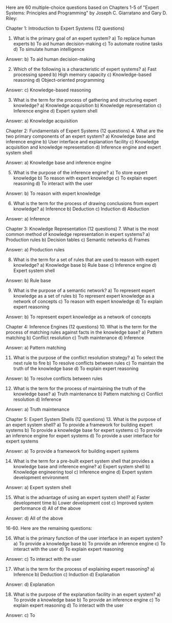 Here are 60 multiple-choice questions based on Chapters 1-5 of "Expert Systems: Principles and Programming" by Joseph C. Giarratano and Gary D. Riley:

Chapter 1: Introduction to Expert Systems (12 questions)
1. What is the primary goal of an expert system?
a) To replace human experts
b) To aid human decision-making
c) To automate routine tasks
d) To simulate human intelligence

Answer: b) To aid human decision-making

2. Which of the following is a characteristic of expert systems?
a) Fast processing speed
b) High memory capacity
c) Knowledge-based reasoning
d) Object-oriented programming

Answer: c) Knowledge-based reasoning

3. What is the term for the process of gathering and structuring expert knowledge?
a) Knowledge acquisition
b) Knowledge representation
c) Inference engine
d) Expert system shell

Answer: a) Knowledge acquisition

Chapter 2: Fundamentals of Expert Systems (12 questions)
4. What are the two primary components of an expert system?
a) Knowledge base and inference engine
b) User interface and explanation facility
c) Knowledge acquisition and knowledge representation
d) Inference engine and expert system shell

Answer: a) Knowledge base and inference engine

5. What is the purpose of the inference engine?
a) To store expert knowledge
b) To reason with expert knowledge
c) To explain expert reasoning
d) To interact with the user

Answer: b) To reason with expert knowledge

6. What is the term for the process of drawing conclusions from expert knowledge?
a) Inference
b) Deduction
c) Induction
d) Abduction

Answer: a) Inference

Chapter 3: Knowledge Representation (12 questions)
7. What is the most common method of knowledge representation in expert systems?
a) Production rules
b) Decision tables
c) Semantic networks
d) Frames

Answer: a) Production rules

8. What is the term for a set of rules that are used to reason with expert knowledge?
a) Knowledge base
b) Rule base
c) Inference engine
d) Expert system shell

Answer: b) Rule base

9. What is the purpose of a semantic network?
a) To represent expert knowledge as a set of rules
b) To represent expert knowledge as a network of concepts
c) To reason with expert knowledge
d) To explain expert reasoning

Answer: b) To represent expert knowledge as a network of concepts

Chapter 4: Inference Engines (12 questions)
10. What is the term for the process of matching rules against facts in the knowledge base?
a) Pattern matching
b) Conflict resolution
c) Truth maintenance
d) Inference

Answer: a) Pattern matching

11. What is the purpose of the conflict resolution strategy?
a) To select the next rule to fire
b) To resolve conflicts between rules
c) To maintain the truth of the knowledge base
d) To explain expert reasoning

Answer: b) To resolve conflicts between rules

12. What is the term for the process of maintaining the truth of the knowledge base?
a) Truth maintenance
b) Pattern matching
c) Conflict resolution
d) Inference

Answer: a) Truth maintenance

Chapter 5: Expert System Shells (12 questions)
13. What is the purpose of an expert system shell?
a) To provide a framework for building expert systems
b) To provide a knowledge base for expert systems
c) To provide an inference engine for expert systems
d) To provide a user interface for expert systems

Answer: a) To provide a framework for building expert systems

14. What is the term for a pre-built expert system shell that provides a knowledge base and inference engine?
a) Expert system shell
b) Knowledge engineering tool
c) Inference engine
d) Expert system development environment

Answer: a) Expert system shell

15. What is the advantage of using an expert system shell?
a) Faster development time
b) Lower development cost
c) Improved system performance
d) All of the above

Answer: d) All of the above

16-60. Here are the remaining questions:

16. What is the primary function of the user interface in an expert system?
a) To provide a knowledge base
b) To provide an inference engine
c) To interact with the user
d) To explain expert reasoning

Answer: c) To interact with the user

17. What is the term for the process of explaining expert reasoning?
a) Inference
b) Deduction
c) Induction
d) Explanation

Answer: d) Explanation

18. What is the purpose of the explanation facility in an expert system?
a) To provide a knowledge base
b) To provide an inference engine
c) To explain expert reasoning
d) To interact with the user

Answer: c) To